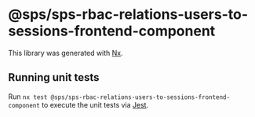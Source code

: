 # @sps/sps-rbac-relations-users-to-sessions-frontend-component

This library was generated with [Nx](https://nx.dev).

## Running unit tests

Run `nx test @sps/sps-rbac-relations-users-to-sessions-frontend-component` to execute the unit tests via [Jest](https://jestjs.io).
